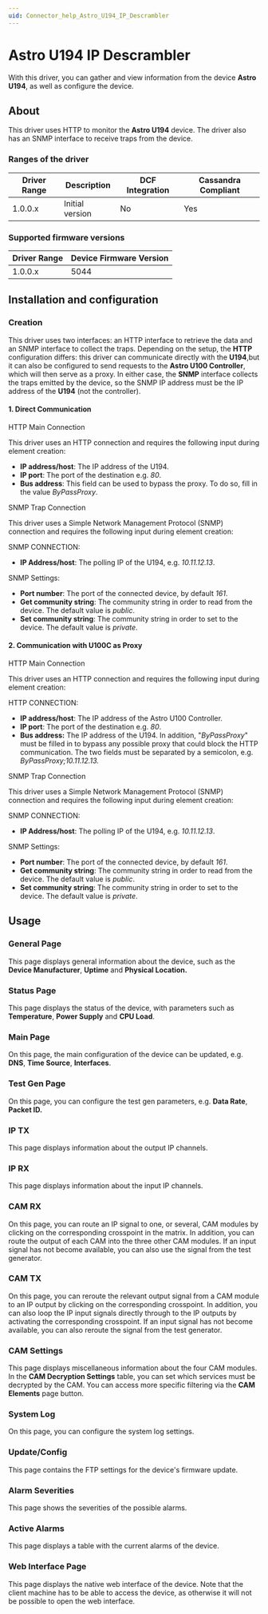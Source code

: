 ```yaml
---
uid: Connector_help_Astro_U194_IP_Descrambler
---
```


# Astro U194 IP Descrambler

With this driver, you can gather and view information from the device **Astro U194**, as well as configure the device.

## About

This driver uses HTTP to monitor the **Astro U194** device. The driver also has an SNMP interface to receive traps from the device.

### Ranges of the driver

| **Driver Range** | **Description** | **DCF Integration** | **Cassandra Compliant** |
|------------------|-----------------|---------------------|-------------------------|
| 1.0.0.x          | Initial version | No                  | Yes                     |

### Supported firmware versions

| **Driver Range** | **Device Firmware Version** |
|------------------|-----------------------------|
| 1.0.0.x          | 5044                        |

## Installation and configuration

### Creation

This driver uses two interfaces: an HTTP interface to retrieve the data and an SNMP interface to collect the traps. Depending on the setup, the **HTTP** configuration differs: this driver can communicate directly with the **U194**,but it can also be configured to send requests to the **Astro U100 Controller**, which will then serve as a proxy. In either case, the **SNMP** interface collects the traps emitted by the device, so the SNMP IP address must be the IP address of the **U194** (not the controller).

#### 1. Direct Communication

HTTP Main Connection

This driver uses an HTTP connection and requires the following input during element creation:

- **IP address/host**: The IP address of the U194.
- **IP port**: The port of the destination e.g. *80*.
- **Bus address**: This field can be used to bypass the proxy. To do so, fill in the value *ByPassProxy*.

SNMP Trap Connection

This driver uses a Simple Network Management Protocol (SNMP) connection and requires the following input during element creation:

SNMP CONNECTION:

- **IP Address/host**: The polling IP of the U194, e.g. *10.11.12.13*.

SNMP Settings:

- **Port number**: The port of the connected device, by default *161*.
- **Get community string**: The community string in order to read from the device. The default value is *public*.
- **Set community string**: The community string in order to set to the device. The default value is *private*.

#### 2. Communication with U100C as Proxy

HTTP Main Connection

This driver uses an HTTP connection and requires the following input during element creation:

HTTP CONNECTION:

- **IP address/host**: The IP address of the Astro U100 Controller.
- **IP port**: The port of the destination e.g. *80*.
- **Bus address:** The IP address of the U194. In addition, "*ByPassProxy*" must be filled in to bypass any possible proxy that could block the HTTP communication. The two fields must be separated by a semicolon, e.g. *ByPassProxy;10.11.12.13.*

SNMP Trap Connection

This driver uses a Simple Network Management Protocol (SNMP) connection and requires the following input during element creation:

SNMP CONNECTION:

- **IP Address/host**: The polling IP of the U194, e.g. *10.11.12.13*.

SNMP Settings:

- **Port number**: The port of the connected device, by default *161*.
- **Get community string**: The community string in order to read from the device. The default value is *public*.
- **Set community string**: The community string in order to set to the device. The default value is *private*.

## Usage

### General Page

This page displays general information about the device, such as the **Device Manufacturer**, **Uptime** and **Physical Location.**

### Status Page

This page displays the status of the device, with parameters such as **Temperature**, **Power Supply** and **CPU Load**.

### Main Page

On this page, the main configuration of the device can be updated, e.g. **DNS**, **Time Source**, **Interfaces**.

### Test Gen Page

On this page, you can configure the test gen parameters, e.g. **Data Rate**, **Packet ID.**

### IP TX

This page displays information about the output IP channels.

### IP RX

This page displays information about the input IP channels.

### CAM RX

On this page, you can route an IP signal to one, or several, CAM modules by clicking on the corresponding crosspoint in the matrix. In addition, you can route the output of each CAM into the three other CAM modules. If an input signal has not become available, you can also use the signal from the test generator.

### CAM TX

On this page, you can reroute the relevant output signal from a CAM module to an IP output by clicking on the corresponding crosspoint. In addition, you can also loop the IP input signals directly through to the IP outputs by activating the corresponding crosspoint. If an input signal has not become available, you can also reroute the signal from the test generator.

### CAM Settings

This page displays miscellaneous information about the four CAM modules. In the **CAM Decryption Settings** table, you can set which services must be decrypted by the CAM. You can access more specific filtering via the **CAM Elements** page button.

### System Log

On this page, you can configure the system log settings.

### Update/Config

This page contains the FTP settings for the device's firmware update.

### Alarm Severities

This page shows the severities of the possible alarms.

### Active Alarms

This page displays a table with the current alarms of the device.

### Web Interface Page

This page displays the native web interface of the device. Note that the client machine has to be able to access the device, as otherwise it will not be possible to open the web interface.
